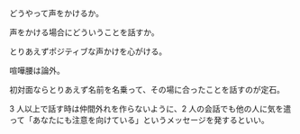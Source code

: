 どうやって声をかけるか。

声をかける場合にどういうことを話すか。

とりあえずポジティブな声かけを心がける。

喧嘩腰は論外。

初対面ならとりあえず名前を名乗って、その場に合ったことを話すのが定石。

3 人以上で話す時は仲間外れを作らないように、2 人の会話でも他の人に気を遣って「あなたにも注意を向けている」というメッセージを発するといい。
